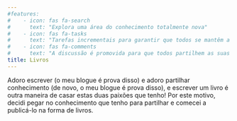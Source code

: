 ```yaml
---
#features:
#    - icon: fas fa-search
#      text: "Explora uma área do conhecimento totalmente nova"
#    - icon: fas fa-tasks
#      text: "Tarefas incrementais para garantir que todos se mantêm a par do grupo"
#    - icon: fas fa-comments
#      text: "A discussão é promovida para que todos partilhem as suas ideias"
title: Livros
---
```


Adoro escrever (o meu blogue é prova disso) e adoro
partilhar conhecimento (de novo, o meu blogue é prova disso),
e escrever um livro é outra maneira de casar estas duas paixões
que tenho!
Por este motivo, decidi pegar no conhecimento que tenho para partilhar
e comecei a publicá-lo na forma de livros.
